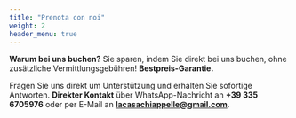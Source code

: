 ```yaml
---
title: "Prenota con noi"
weight: 2
header_menu: true
---
```

**Warum bei uns buchen?** Sie sparen, indem Sie direkt bei uns buchen, ohne zusätzliche Vermittlungsgebühren! **Bestpreis-Garantie.**

Fragen Sie uns direkt um Unterstützung und erhalten Sie sofortige Antworten. **Direkter Kontakt** über WhatsApp-Nachricht an **+39 335 6705976** oder per E-Mail an **lacasachiappelle@gmail.com**.